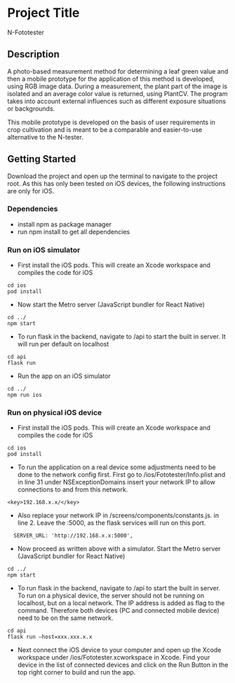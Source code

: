 # Project Title

N-Fototester

## Description

A photo-based measurement method for determining a leaf green value and then a mobile prototype for the application of this method is developed, using RGB image data. During a measurement, the plant part of the image is isolated and an average color value is returned, using PlantCV. The program takes into account external influences such as different exposure situations or backgrounds.

This mobile prototype is developed on the basis of user requirements in crop cultivation and is meant to be a comparable and easier-to-use alternative to the N-tester.

## Getting Started

Download the project and open up the terminal to navigate to the project root.
As this has only been tested on iOS devices, the following instructions are only for iOS.

### Dependencies

* install npm as package manager
* run npm install to get all dependencies

### Run on iOS simulator

* First install the iOS pods. This will create an Xcode workspace and compiles the code for iOS

```
cd ios
pod install
```


* Now start the Metro server (JavaScript bundler for React Native)

```
cd ../
npm start
```
* To run flask in the backend, navigate to /api to start the built in server. It will run per default on localhost

```
cd api
flask run
```

* Run the app on an iOS simulator

```
cd ../
npm run ios
```

### Run on physical iOS device

* First install the iOS pods. This will create an Xcode workspace and compiles the code for iOS

```
cd ios
pod install
```

* To run the application on a real device some adjustments need to be done to the network config first. First go to /ios/Fototester/Info.plist and in line 31 under NSExceptionDomains insert your network IP to allow connections to and from this network.
```
<key>192.168.x.x/</key>

```
* Also replace your network IP in /screens/components/constants.js. in line 2. Leave the :5000, as the flask services will run on this port. 
```
  SERVER_URL: 'http://192.168.x.x:5000',

```

* Now proceed as written above with a simulator. Start the Metro server (JavaScript bundler for React Native)

```
cd ../
npm start
```
* To run flask in the backend, navigate to /api to start the built in server. To run on a physical device, the server should not be running on localhost, but on a local network. The IP address is added as flag to the command. Therefore both devices (PC and connected mobile device) need to be on the same network.

```
cd api
flask run —host=xxx.xxx.x.x
```

* Next connect the iOS device to your computer and open up the Xcode workspace under /ios/Fototester.xcworkspace in Xcode. Find your device in the list of connected devices and click on the Run Button in the top right corner to build and run the app.
